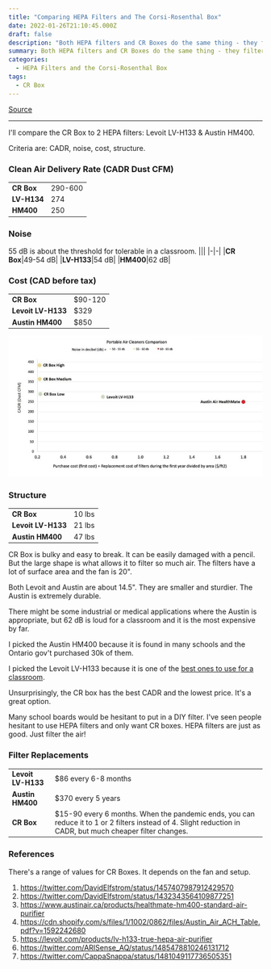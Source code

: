 ```yaml
---
title: "Comparing HEPA Filters and The Corsi-Rosenthal Box"
date: 2022-01-26T21:10:45.000Z
draft: false
description: "Both HEPA filters and CR Boxes do the same thing - they filter the air. Which one is better?"
summary: Both HEPA filters and CR Boxes do the same thing - they filter the air. Which one is better? 
categories:
  - HEPA Filters and the Corsi-Rosenthal Box
tags:
  - CR Box
---
```

[Source](https://twitter.com/joeyfox85/status/1486446536884109315)

---

I'll compare the CR Box to 2 HEPA filters: Levoit LV-H133 & Austin HM400. 

Criteria are: CADR, noise, cost, structure.

### Clean Air Delivery Rate (CADR Dust CFM)
|||
|-|-|
|**CR Box**|290-600|
|**LV-H134**|274|
|**HM400**|250|

### Noise 
55 dB is about the threshold for tolerable in a classroom.
|||
|-|-|
|**CR Box**|49-54 dB|
|**LV-H133**|54 dB|
|**HM400**|62 dB|

### Cost (CAD before tax)
|||
|-|-|
|**CR Box**|$90-120|
|**Levoit LV-H133**|$329|
|**Austin HM400**|$850|

![Graph comparing the air purifiers listed above with CR boxes at low, medium and high speeds. CR box is noticably cheaper than either HEPA air purifier and provide more cleaner air (higher CADR). They tend to be quieter as well](/air-cleaners-graph.jpg)

### Structure

|||
|-|-|
|**CR Box**|10 lbs|
|**Levoit LV-H133**|21 lbs|
|**Austin HM400**|47 lbs|

CR Box is bulky and easy to break. It can be easily damaged with a pencil. But the large shape is what allows it to filter so much air. The filters have a lot of surface area and the fan is 20".

Both Levoit and Austin are about 14.5". They are smaller and sturdier. The Austin is extremely durable.

There might be some industrial or medical applications where the Austin is appropriate, but 62 dB is loud for a classroom and it is the most expensive by far.

I picked the Austin HM400 because it is found in many schools and the Ontario gov't purchased 30k of them.

I picked the Levoit LV-H133 because it is one of the [best ones to use for a classroom](https://twitter.com/joeyfox85/status/1483462543314239490).

Unsurprisingly, the CR box has the best CADR and the lowest price. It's a great option.

Many school boards would be hesitant to put in a DIY filter. I've seen people hesitant to use HEPA filters and only want CR boxes. HEPA filters are just as good. Just filter the air!

### Filter Replacements

|||
|-|-|
|**Levoit LV-H133**|$86 every 6-8 months|
|**Austin HM400**|$370 every 5 years|
|**CR Box**|$15-90 every 6 months. When the pandemic ends, you can reduce it to 1 or 2 filters instead of 4. Slight reduction in CADR, but much cheaper filter changes.|

### References

There's a range of values for CR Boxes. It depends on the fan and setup.

1. https://twitter.com/DavidElfstrom/status/1457407987912429570
2. https://twitter.com/DavidElfstrom/status/1432343564109877251
3. https://www.austinair.ca/products/healthmate-hm400-standard-air-purifier
4. https://cdn.shopify.com/s/files/1/1002/0862/files/Austin_Air_ACH_Table.pdf?v=1592242680
5. https://levoit.com/products/lv-h133-true-hepa-air-purifier
6. https://twitter.com/ARISense_AQ/status/1485478810246131712
7. https://twitter.com/CappaSnappa/status/1481049117736505351

